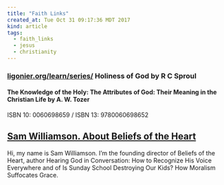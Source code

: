 ```yaml
---
title: "Faith Links"
created_at: Tue Oct 31 09:17:36 MDT 2017
kind: article
tags:
  - faith_links
  - jesus
  - christianity
---
```


<h3>
  <a href="http://www.ligonier.org/learn/series/holiness_of_god/" target="_blank">ligonier.org/learn/series/</a>
  Holiness of God by R C Sproul
</h3>

<h4>The Knowledge of the Holy: The Attributes of God: Their Meaning in the Christian Life by A. W. Tozer</h4>

ISBN 10: 0060698659 / ISBN 13: 9780060698652 

<h2>
  <a href="http://beliefsoftheheart.com/about/" target="_blank">Sam Williamson.  About Beliefs of the Heart</a>
</h2>

Hi, my name is Sam Williamson. I’m the founding director of  Beliefs of
the Heart, author Hearing God in Conversation: How to Recognize His Voice
Everywhere  and of Is Sunday School Destroying Our Kids? How Moralism
Suffocates Grace.

<!--
html boilerplate
<a href="" target="_blank"></a>
<a name=""></a>
<img src="" width="400px">
<ul>
  <li></li>
</ul>
<pre>
</pre>
<p style="margin-bottom: 2em;"></p>
<hr style="border: 0; height: 3px; background: #333; background-image: linear-gradient(to right, #ccc, #333, #ccc);">
<pre><code>
</code></pre>
<math xmlns='http://www.w3.org/1998/Math/MathML' display='block'>
</math>
-->
